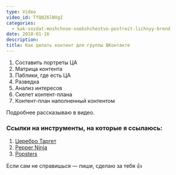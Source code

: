 ```yaml
---
type: Video
video_id: TfQ0Z6lNVgI
categories:
  - kak-sozdat-moshchnoe-soobshchestvo-postroit-lichnyy-brend
date: 2018-01-16
description: 
title: Как делать контент для группы ВКонтакте
---
```


1. Составить портреты ЦА
2. Матрица контента
3. Паблики, где есть ЦА
4. Разведка
5. Анализ интересов
6. Скелет контент-плана
7. Контент-план наполненный контентом

Подробнее рассказываю в видео.

### Ссылки на инструменты, на которые я ссылаюсь:

1. [Церебро Таргет](http://церебро.рф/)
2. [Pepper Ninja](http://pepper.ninja/)
3. [Popsters](https://popsters.ru/)

Если сам не справишься — пиши, сделаю за тебя 👍

